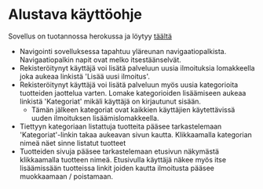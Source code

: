 # Alustava käyttöohje

Sovellus on tuotannossa herokussa ja löytyy [täältä](https://web-market.herokuapp.com/)

* Navigointi sovelluksessa tapahtuu yläreunan navigaatiopalkista. Navigaatiopalkin napit ovat melko itsestäänselvät.
* Rekisteröitynyt käyttäjä voi lisätä palveluun uusia ilmoituksia lomakkeella joka aukeaa linkistä 'Lisää uusi ilmoitus'.
* Rekisteröitynyt käyttäjä voi lisätä palveluun myös uusia kategorioita tuotteiden jaottelua varten. Lomake kategorioiden
lisäämiseen aukeaa linkistä 'Kategoriat' mikäli käyttäjä on kirjautunut sisään.
  * Tämän jälkeen kategoriat ovat kaikkien käyttäjien käytettävissä uuden ilmoituksen lisäämislomakkeella.
* Tiettyyn kategoriaan listattuja tuotteita pääsee tarkastelemaan 'Kategoriat'-linkin takaa aukeavan sivun kautta. Klikkaamalla
kategorian nimeä näet sinne listatut tuotteet
* Tuotteiden sivuja pääsee tarkastelemaan etusivun näkymästä klikkaamalla tuotteen nimeä. Etusivulla käyttäjä näkee myös
itse lisäämissään tuotteissa linkit joiden kautta ilmoitusta pääsee muokkaamaan / poistamaan.
